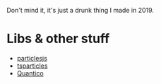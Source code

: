 Don't mind it, it's just a drunk thing I made in 2019.

# Libs & other stuff
- [particlesjs](https://vincentgarreau.com/particles.js/)
- [tsparticles](https://github.com/tsparticles/tsparticles)
- [Quantico](https://fonts.google.com/specimen/Quantico)